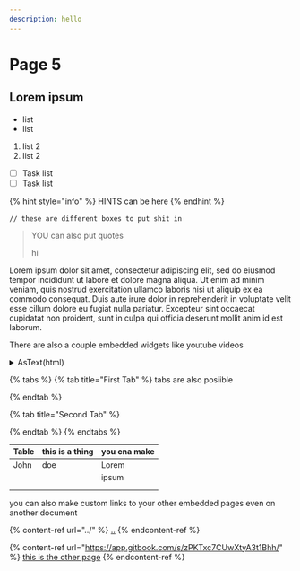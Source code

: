 ```yaml
---
description: hello
---
```


# Page 5

## Lorem ipsum

* list&#x20;
* list&#x20;

1. list 2&#x20;
2. list 2&#x20;

* [ ] Task list&#x20;
* [ ] Task list

{% hint style="info" %}
HINTS can be here
{% endhint %}

```
// these are different boxes to put shit in

```

> YOU can also put quotes
>
> hi

Lorem ipsum dolor sit amet, consectetur adipiscing elit, sed do eiusmod tempor incididunt ut labore et dolore magna aliqua. Ut enim ad minim veniam, quis nostrud exercitation ullamco laboris nisi ut aliquip ex ea commodo consequat. Duis aute irure dolor in reprehenderit in voluptate velit esse cillum dolore eu fugiat nulla pariatur. Excepteur sint occaecat cupidatat non proident, sunt in culpa qui officia deserunt mollit anim id est laborum.

There are also a couple embedded widgets like youtube videos&#x20;

<details>

<summary>AsText(html)</summary>

Here is the hidden text dont need to have page indentations for this

![](../../../.gitbook/assets/image.png)



</details>

{% tabs %}
{% tab title="First Tab" %}
tabs are also posiible&#x20;


{% endtab %}

{% tab title="Second Tab" %}

{% endtab %}
{% endtabs %}

| Table | this is a thing | you cna make |
| ----- | --------------- | ------------ |
| John  | doe             | Lorem        |
|       |                 | ipsum        |
|       |                 |              |
|       |                 |              |

you can also make custom links to your other embedded pages even on another document

{% content-ref url="../" %}
[..](../)
{% endcontent-ref %}

{% content-ref url="https://app.gitbook.com/s/zPKTxc7CUwXtyA3t1Bhh/" %}
[this is the other page](https://app.gitbook.com/s/zPKTxc7CUwXtyA3t1Bhh/)
{% endcontent-ref %}

